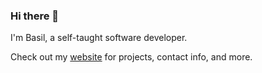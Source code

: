 ### Hi there 👋

I'm Basil, a self-taught software developer.

Check out my [website](https://www.gbasil.dev/) for projects, contact info, and more.
